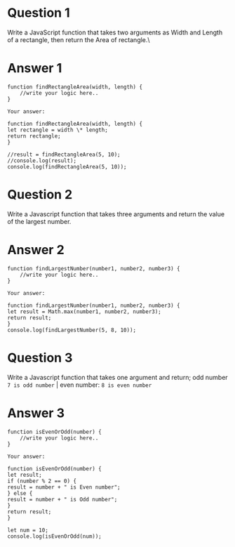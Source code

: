 # Question 1

Write a JavaScript function that takes two arguments as Width and Length of a rectangle, then return the Area of rectangle.\

# Answer 1

```
function findRectangleArea(width, length) {
    //write your logic here..
}
```

```
Your answer:

function findRectangleArea(width, length) {
let rectangle = width \* length;
return rectangle;
}

//result = findRectangleArea(5, 10);
//console.log(result);
console.log(findRectangleArea(5, 10));
```

# Question 2

Write a Javascript function that takes three arguments and return the value of the largest number.

# Answer 2

```
function findLargestNumber(number1, number2, number3) {
    //write your logic here..
}
```

```
Your answer:

function findLargestNumber(number1, number2, number3) {
let result = Math.max(number1, number2, number3);
return result;
}
console.log(findLargestNumber(5, 8, 10));
```

# Question 3

Write a Javascript function that takes one argument and return;
odd number `7 is odd number` | even number: `8 is even number`

# Answer 3

```
function isEvenOrOdd(number) {
    //write your logic here..
}
```

```
Your answer:

function isEvenOrOdd(number) {
let result;
if (number % 2 == 0) {
result = number + " is Even number";
} else {
result = number + " is Odd number";
}
return result;
}

let num = 10;
console.log(isEvenOrOdd(num));
```
